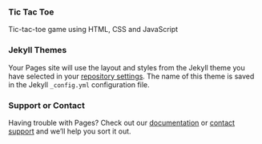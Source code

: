 ### Tic Tac Toe
Tic-tac-toe game using HTML, CSS and JavaScript
### Jekyll Themes

Your Pages site will use the layout and styles from the Jekyll theme you have selected in your [repository settings](https://github.com/Deep1218/Tic-tac-toe/settings/pages). The name of this theme is saved in the Jekyll `_config.yml` configuration file.

### Support or Contact

Having trouble with Pages? Check out our [documentation](https://docs.github.com/categories/github-pages-basics/) or [contact support](https://support.github.com/contact) and we’ll help you sort it out.
